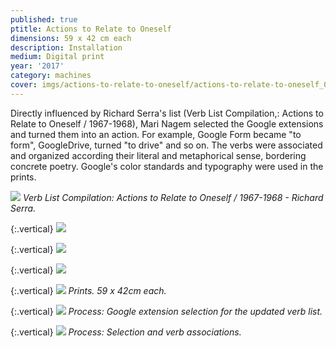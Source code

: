 ```yaml
---
published: true
ptitle: Actions to Relate to Oneself
dimensions: 59 x 42 cm each
description: Installation
medium: Digital print
year: '2017'
category: machines
cover: imgs/actions-to-relate-to-oneself/actions-to-relate-to-oneself_00.webp
---
```

Directly influenced by Richard Serra's list (Verb List Compilation,: Actions to Relate to Oneself / 1967-1968), Mari Nagem selected the Google extensions and turned them into an action. For example, Google Form became "to form", GoogleDrive, turned "to drive" and so on. The verbs were associated and organized according their literal and metaphorical sense, bordering concrete poetry. Google's color standards and typography were used in the prints.

![]({{site.baseurl}}/imgs/actions-to-relate-to-oneself/serra_actions_moma.webp)
_Verb List Compilation: Actions to Relate to Oneself / 1967-1968 - Richard Serra._

{:.vertical}
![]({{site.baseurl}}/imgs/actions-to-relate-to-oneself/actions-to-relate-to-oneself_01-azul.webp)

{:.vertical}
![]({{site.baseurl}}/imgs/actions-to-relate-to-oneself/actions-to-relate-to-oneself_02-vermelho.webp)

{:.vertical}
![]({{site.baseurl}}/imgs/actions-to-relate-to-oneself/actions-to-relate-to-oneself_03-amarelo.webp)

{:.vertical}
![]({{site.baseurl}}/imgs/actions-to-relate-to-oneself/actions-to-relate-to-oneself_04-verde.webp)
_Prints. 59 x 42cm each._

{:.vertical}
![]({{site.baseurl}}/imgs/actions-to-relate-to-oneself/actions-to-relate-to-oneself_5948.webp)
_Process: Google extension selection for the updated verb list._

{:.vertical}
![]({{site.baseurl}}/imgs/actions-to-relate-to-oneself/actions-to-relate-to-oneself_5953.webp)
_Process: Selection and verb associations._
